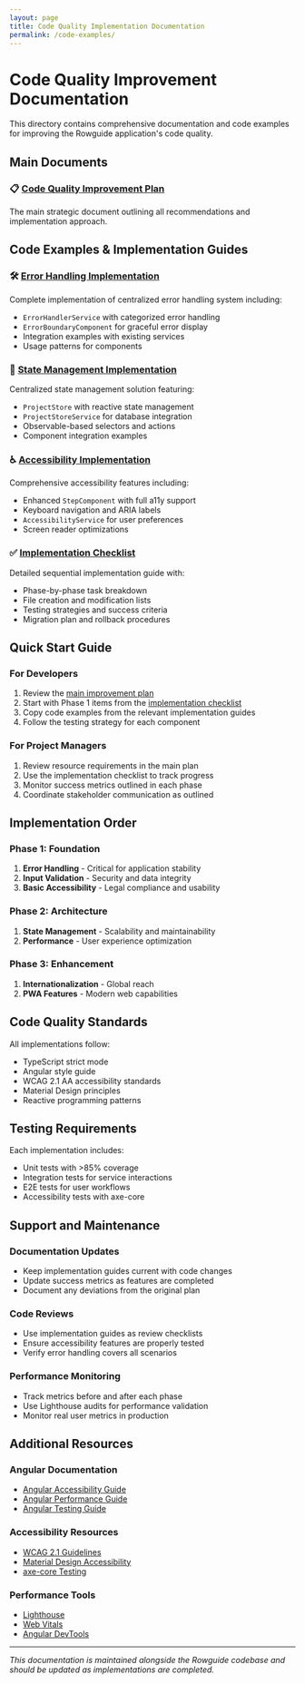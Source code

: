 ```yaml
---
layout: page
title: Code Quality Implementation Documentation
permalink: /code-examples/
---
```


# Code Quality Improvement Documentation

This directory contains comprehensive documentation and code examples for improving the Rowguide application's code quality.

## Main Documents

### 📋 [Code Quality Improvement Plan](../code-quality-improvement-plan.markdown)

The main strategic document outlining all recommendations and implementation approach.

## Code Examples & Implementation Guides

### 🛠️ [Error Handling Implementation](error-handling.markdown)

Complete implementation of centralized error handling system including:

- `ErrorHandlerService` with categorized error handling
- `ErrorBoundaryComponent` for graceful error display
- Integration examples with existing services
- Usage patterns for components

### 🔄 [State Management Implementation](state-management.markdown)

Centralized state management solution featuring:

- `ProjectStore` with reactive state management
- `ProjectStoreService` for database integration
- Observable-based selectors and actions
- Component integration examples

### ♿ [Accessibility Implementation](accessibility.markdown)

Comprehensive accessibility features including:

- Enhanced `StepComponent` with full a11y support
- Keyboard navigation and ARIA labels
- `AccessibilityService` for user preferences
- Screen reader optimizations

### ✅ [Implementation Checklist](implementation-checklist.markdown)

Detailed sequential implementation guide with:

- Phase-by-phase task breakdown
- File creation and modification lists
- Testing strategies and success criteria
- Migration plan and rollback procedures

## Quick Start Guide

### For Developers

1. Review the [main improvement plan](../code-quality-improvement-plan.markdown)
2. Start with Phase 1 items from the [implementation checklist](implementation-checklist.markdown)
3. Copy code examples from the relevant implementation guides
4. Follow the testing strategy for each component

### For Project Managers

1. Review resource requirements in the main plan
2. Use the implementation checklist to track progress
3. Monitor success metrics outlined in each phase
4. Coordinate stakeholder communication as outlined

## Implementation Order

### Phase 1: Foundation

1. **Error Handling** - Critical for application stability
2. **Input Validation** - Security and data integrity
3. **Basic Accessibility** - Legal compliance and usability

### Phase 2: Architecture

1. **State Management** - Scalability and maintainability
2. **Performance** - User experience optimization

### Phase 3: Enhancement

1. **Internationalization** - Global reach
2. **PWA Features** - Modern web capabilities

## Code Quality Standards

All implementations follow:

- TypeScript strict mode
- Angular style guide
- WCAG 2.1 AA accessibility standards
- Material Design principles
- Reactive programming patterns

## Testing Requirements

Each implementation includes:

- Unit tests with >85% coverage
- Integration tests for service interactions
- E2E tests for user workflows
- Accessibility tests with axe-core

## Support and Maintenance

### Documentation Updates

- Keep implementation guides current with code changes
- Update success metrics as features are completed
- Document any deviations from the original plan

### Code Reviews

- Use implementation guides as review checklists
- Ensure accessibility features are properly tested
- Verify error handling covers all scenarios

### Performance Monitoring

- Track metrics before and after each phase
- Use Lighthouse audits for performance validation
- Monitor real user metrics in production

## Additional Resources

### Angular Documentation

- [Angular Accessibility Guide](https://angular.io/guide/accessibility)
- [Angular Performance Guide](https://angular.io/guide/performance-checklist)
- [Angular Testing Guide](https://angular.io/guide/testing)

### Accessibility Resources

- [WCAG 2.1 Guidelines](https://www.w3.org/WAI/WCAG21/quickref/)
- [Material Design Accessibility](https://material.io/design/usability/accessibility.html)
- [axe-core Testing](https://github.com/dequelabs/axe-core)

### Performance Tools

- [Lighthouse](https://developers.google.com/web/tools/lighthouse)
- [Web Vitals](https://web.dev/vitals/)
- [Angular DevTools](https://angular.io/guide/devtools)

---

_This documentation is maintained alongside the Rowguide codebase and should be updated as implementations are completed._
